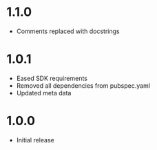 # 1.1.0

- Comments replaced with docstrings

# 1.0.1

- Eased SDK requirements
- Removed all dependencies from pubspec.yaml
- Updated meta data

# 1.0.0

- Initial release 